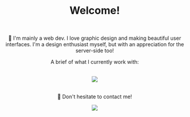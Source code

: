 <div align="center">
	<br>
	<h1>Welcome!</h1>
	<br>
	<p>🌱 I'm mainly a web dev. I love graphic design and making beautiful user interfaces. I'm a design enthusiast myself, but with an appreciation for the server-side too!</p>
	<p>A brief of what I currently work with:</p>
</div>
<br>
<div align="center">
	<a href="https://skillicons.dev">
    		<img src="https://skillicons.dev/icons?i=laravel,react,mysql,docker,git" />
  	</a>
</div>
<br>
<div align="center">
	<p>📕 Don't hesitate to contact me!</p>
</div>
<div align="center">
	<a href="https://www.linkedin.com/in/estev%C3%A3o-maestrelli-715a91221?utm_source=share&utm_campaign=share_via&utm_content=profile&utm_medium=android_app" target="_blank" ><img src="https://img.shields.io/badge/-LinkedIn-%230077B5?style=for-the-badge&logo=linkedin&logoColor=white" target="_blank"></a>
</div>
<br>
